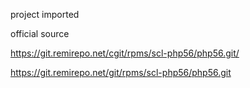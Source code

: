 project imported

official source

https://git.remirepo.net/cgit/rpms/scl-php56/php56.git/

https://git.remirepo.net/git/rpms/scl-php56/php56.git

